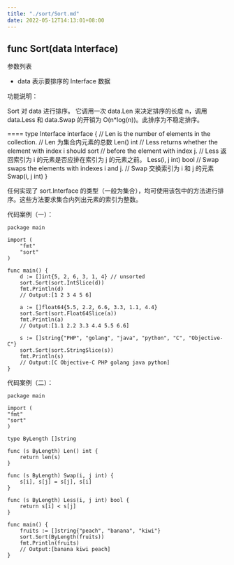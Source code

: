 ```yaml
---
title: "./sort/Sort.md"
date: 2022-05-12T14:13:01+08:00
---
```

## func Sort(data Interface)

参数列表

- data 表示要排序的 Interface 数据

功能说明：

Sort 对 data 进行排序。 它调用一次 data.Len 来决定排序的长度 n，调用 data.Less 和 data.Swap 的开销为 O(n*log(n))。此排序为不稳定排序。

====
	 type Interface interface {	
 	   // Len is the number of elements in the collection.
  	  // Len 为集合内元素的总数
 	   Len() int
 	   // Less returns whether the element with index i should sort
 	   // before the element with index j.
  	  // Less 返回索引为 i 的元素是否应排在索引为 j 的元素之前。
  	  Less(i, j int) bool
  	  // Swap swaps the elements with indexes i and j.
  	  // Swap 交换索引为 i 和 j 的元素
  	  Swap(i, j int)
 	}
		
任何实现了 sort.Interface 的类型（一般为集合），均可使用该包中的方法进行排序。这些方法要求集合内列出元素的索引为整数。

代码案例（一）：

	package main
	
	import (
		"fmt"
		"sort"
	)
	
	func main() {
		d := []int{5, 2, 6, 3, 1, 4} // unsorted
		sort.Sort(sort.IntSlice(d))
		fmt.Println(d)
		// Output:[1 2 3 4 5 6]
	
		a := []float64{5.5, 2.2, 6.6, 3.3, 1.1, 4.4}
		sort.Sort(sort.Float64Slice(a))
		fmt.Println(a)
		// Output:[1.1 2.2 3.3 4.4 5.5 6.6]
		
		s := []string{"PHP", "golang", "java", "python", "C", "Objective-C"}
		sort.Sort(sort.StringSlice(s))
		fmt.Println(s)
		// Output:[C Objective-C PHP golang java python]
	}
	

代码案例（二）：

	package main
	
	import (
	"fmt"
	"sort"
	)
	
	type ByLength []string
	
	func (s ByLength) Len() int {
		return len(s)
	}
	
	func (s ByLength) Swap(i, j int) {
		s[i], s[j] = s[j], s[i]
	}
	
	func (s ByLength) Less(i, j int) bool {
		return s[i] < s[j]
	}
	
	func main() {
		fruits := []string{"peach", "banana", "kiwi"}
		sort.Sort(ByLength(fruits))
		fmt.Println(fruits)
		// Output:[banana kiwi peach]
	}
			
